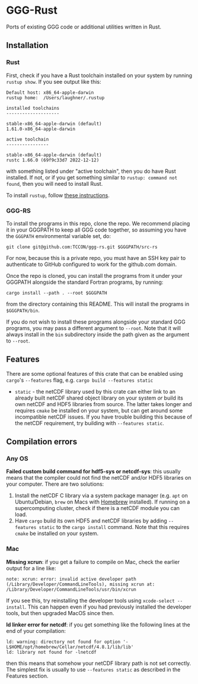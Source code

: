 # GGG-Rust

Ports of existing GGG code or additional utilities written in Rust.

## Installation

### Rust

First, check if you have a Rust toolchain installed on your system by running `rustup show`.
If you see output like this:

```
Default host: x86_64-apple-darwin
rustup home:  /Users/laughner/.rustup

installed toolchains
--------------------

stable-x86_64-apple-darwin (default)
1.61.0-x86_64-apple-darwin

active toolchain
----------------

stable-x86_64-apple-darwin (default)
rustc 1.66.0 (69f9c33d7 2022-12-12)
```

with something listed under "active toolchain", then you do have Rust installed. If not, or if
you get something similar to `rustup: command not found`, then you will need to install Rust.

To install `rustup`, follow [these instructions](https://www.rust-lang.org/tools/install).

### GGG-RS

To install the programs in this repo, clone the repo. We recommend placing it in your GGGPATH to
keep all GGG code together, so assuming you have the `GGGPATH` environmental variable set, do:

```
git clone git@github.com:TCCON/ggg-rs.git $GGGPATH/src-rs
```

For now, because this is a private repo, you must have an SSH key pair to authenticate to GitHub 
configured to work for the github.com domain. 

Once the repo is cloned, you can install the programs from it under your GGGPATH alongside the 
standard Fortran programs, by running:

```
cargo install --path . --root $GGGPATH
```

from the directory containing this README. This will install the programs in `$GGGPATH/bin`.

If you do not wish to install these programs alongside your standard GGG programs, you may pass a different
argument to `--root`. Note that it will always install in the `bin` subdirectory inside the path given as
the argument to `--root`.

## Features

There are some optional features of this crate that can be enabled using `cargo`'s `--features` flag,
e.g. `cargo build --features static`

* `static` - the netCDF library used by this crate can either link to an already built netCDF shared object
  library on your system *or* build its own netCDF and HDF5 libraries from source. The latter takes longer
  and requires `cmake` be installed on your system, but can get around some incompatible netCDF issues. 
  If you have trouble building this because of the netCDF requirement, try building with `--features static`.

## Compilation errors

### Any OS

**Failed custom build command for hdf5-sys or netcdf-sys**: this usually means that the compiler could not find the netCDF and/or HDF5 libraries on your
computer. There are two solutions:

1. Install the netCDF C library via a system package manager (e.g. `apt` on Ubuntu/Debian, `brew` on Macs with [Homebrew](https://brew.sh/) installed).
  If running on a supercomputing cluster, check if there is a netCDF module you can load.
1. Have `cargo` build its own HDF5 and netCDF libraries by adding `--features static` to the `cargo install` command.
  Note that this requires `cmake` be installed on your system. 


### Mac

**Missing xcrun**: if you get a failure to compile on Mac, check the earlier output for a line like:

```
note: xcrun: error: invalid active developer path (/Library/Developer/CommandLineTools), missing xcrun at: /Library/Developer/CommandLineTools/usr/bin/xcrun
```

If you see this, try reinstalling the developer tools using `xcode-select --install`. This can happen even if you had previously installed the developer tools, but then upgraded MacOS since then.


**ld linker error for netcdf**: if you get something like the following lines at the end of your compilation:

```
ld: warning: directory not found for option '-L$HOME/opt/homebrew/Cellar/netcdf/4.8.1/lib/lib'
ld: library not found for -lnetcdf
```

then this means that somehow your netCDF library path is not set correctly. The simplest fix is usually to use `--features static` as
described in the Features section.